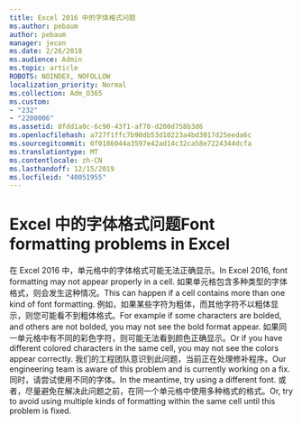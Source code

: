 ```yaml
---
title: Excel 2016 中的字体格式问题
ms.author: pebaum
author: pebaum
manager: jecon
ms.date: 2/26/2018
ms.audience: Admin
ms.topic: article
ROBOTS: NOINDEX, NOFOLLOW
localization_priority: Normal
ms.collection: Adm_O365
ms.custom:
- "232"
- "2200006"
ms.assetid: 8fdd1a0c-6c90-43f1-af70-d200d758b3d6
ms.openlocfilehash: a727f1ffc7b90db53d10223a4bd3017d25eeda6c
ms.sourcegitcommit: 0f0186044a3597e42ad14c32ca58e7224344dcfa
ms.translationtype: MT
ms.contentlocale: zh-CN
ms.lasthandoff: 12/15/2019
ms.locfileid: "40051955"
---
```

# <a name="font-formatting-problems-in-excel"></a><span data-ttu-id="ef20c-102">Excel 中的字体格式问题</span><span class="sxs-lookup"><span data-stu-id="ef20c-102">Font formatting problems in Excel</span></span>

<span data-ttu-id="ef20c-103">在 Excel 2016 中，单元格中的字体格式可能无法正确显示。</span><span class="sxs-lookup"><span data-stu-id="ef20c-103">In Excel 2016, font formatting may not appear properly in a cell.</span></span> <span data-ttu-id="ef20c-104">如果单元格包含多种类型的字体格式，则会发生这种情况。</span><span class="sxs-lookup"><span data-stu-id="ef20c-104">This can happen if a cell contains more than one kind of font formatting.</span></span> <span data-ttu-id="ef20c-105">例如，如果某些字符为粗体，而其他字符不以粗体显示，则您可能看不到粗体格式。</span><span class="sxs-lookup"><span data-stu-id="ef20c-105">For example if some characters are bolded, and others are not bolded, you may not see the bold format appear.</span></span> <span data-ttu-id="ef20c-106">如果同一单元格中有不同的彩色字符，则可能无法看到颜色正确显示。</span><span class="sxs-lookup"><span data-stu-id="ef20c-106">Or if you have different colored characters in the same cell, you may not see the colors appear correctly.</span></span> <span data-ttu-id="ef20c-107">我们的工程团队意识到此问题，当前正在处理修补程序。</span><span class="sxs-lookup"><span data-stu-id="ef20c-107">Our engineering team is aware of this problem and is currently working on a fix.</span></span> <span data-ttu-id="ef20c-108">同时，请尝试使用不同的字体。</span><span class="sxs-lookup"><span data-stu-id="ef20c-108">In the meantime, try using a different font.</span></span> <span data-ttu-id="ef20c-109">或者，尽量避免在解决此问题之前，在同一个单元格中使用多种格式的格式。</span><span class="sxs-lookup"><span data-stu-id="ef20c-109">Or, try to avoid using multiple kinds of formatting within the same cell until this problem is fixed.</span></span>
  